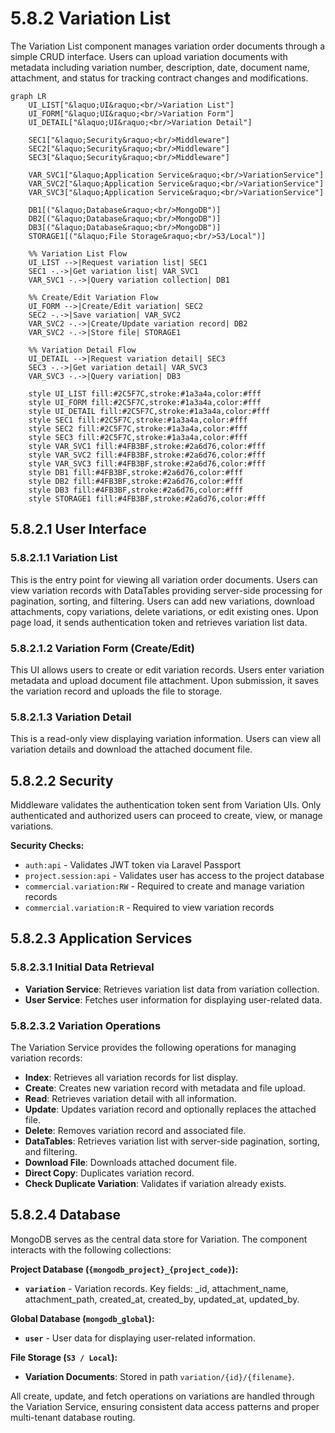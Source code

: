 # 5.8.2 Variation List

The Variation List component manages variation order documents through a simple CRUD interface. Users can upload variation documents with metadata including variation number, description, date, document name, attachment, and status for tracking contract changes and modifications.

```mermaid
graph LR
    UI_LIST["&laquo;UI&raquo;<br/>Variation List"]
    UI_FORM["&laquo;UI&raquo;<br/>Variation Form"]
    UI_DETAIL["&laquo;UI&raquo;<br/>Variation Detail"]

    SEC1["&laquo;Security&raquo;<br/>Middleware"]
    SEC2["&laquo;Security&raquo;<br/>Middleware"]
    SEC3["&laquo;Security&raquo;<br/>Middleware"]

    VAR_SVC1["&laquo;Application Service&raquo;<br/>VariationService"]
    VAR_SVC2["&laquo;Application Service&raquo;<br/>VariationService"]
    VAR_SVC3["&laquo;Application Service&raquo;<br/>VariationService"]

    DB1[("&laquo;Database&raquo;<br/>MongoDB")]
    DB2[("&laquo;Database&raquo;<br/>MongoDB")]
    DB3[("&laquo;Database&raquo;<br/>MongoDB")]
    STORAGE1[("&laquo;File Storage&raquo;<br/>S3/Local")]

    %% Variation List Flow
    UI_LIST -->|Request variation list| SEC1
    SEC1 -.->|Get variation list| VAR_SVC1
    VAR_SVC1 -.->|Query variation collection| DB1

    %% Create/Edit Variation Flow
    UI_FORM -->|Create/Edit variation| SEC2
    SEC2 -.->|Save variation| VAR_SVC2
    VAR_SVC2 -.->|Create/Update variation record| DB2
    VAR_SVC2 -.->|Store file| STORAGE1

    %% Variation Detail Flow
    UI_DETAIL -->|Request variation detail| SEC3
    SEC3 -.->|Get variation detail| VAR_SVC3
    VAR_SVC3 -.->|Query variation| DB3

    style UI_LIST fill:#2C5F7C,stroke:#1a3a4a,color:#fff
    style UI_FORM fill:#2C5F7C,stroke:#1a3a4a,color:#fff
    style UI_DETAIL fill:#2C5F7C,stroke:#1a3a4a,color:#fff
    style SEC1 fill:#2C5F7C,stroke:#1a3a4a,color:#fff
    style SEC2 fill:#2C5F7C,stroke:#1a3a4a,color:#fff
    style SEC3 fill:#2C5F7C,stroke:#1a3a4a,color:#fff
    style VAR_SVC1 fill:#4FB3BF,stroke:#2a6d76,color:#fff
    style VAR_SVC2 fill:#4FB3BF,stroke:#2a6d76,color:#fff
    style VAR_SVC3 fill:#4FB3BF,stroke:#2a6d76,color:#fff
    style DB1 fill:#4FB3BF,stroke:#2a6d76,color:#fff
    style DB2 fill:#4FB3BF,stroke:#2a6d76,color:#fff
    style DB3 fill:#4FB3BF,stroke:#2a6d76,color:#fff
    style STORAGE1 fill:#4FB3BF,stroke:#2a6d76,color:#fff
```

## 5.8.2.1 User Interface

### 5.8.2.1.1 Variation List

This is the entry point for viewing all variation order documents. Users can view variation records with DataTables providing server-side processing for pagination, sorting, and filtering. Users can add new variations, download attachments, copy variations, delete variations, or edit existing ones. Upon page load, it sends authentication token and retrieves variation list data.

### 5.8.2.1.2 Variation Form (Create/Edit)

This UI allows users to create or edit variation records. Users enter variation metadata and upload document file attachment. Upon submission, it saves the variation record and uploads the file to storage.

### 5.8.2.1.3 Variation Detail

This is a read-only view displaying variation information. Users can view all variation details and download the attached document file.

## 5.8.2.2 Security

Middleware validates the authentication token sent from Variation UIs. Only authenticated and authorized users can proceed to create, view, or manage variations.

**Security Checks:**
- `auth:api` - Validates JWT token via Laravel Passport
- `project.session:api` - Validates user has access to the project database
- `commercial.variation:RW` - Required to create and manage variation records
- `commercial.variation:R` - Required to view variation records

## 5.8.2.3 Application Services

### 5.8.2.3.1 Initial Data Retrieval

- **Variation Service**: Retrieves variation list data from variation collection.
- **User Service**: Fetches user information for displaying user-related data.

### 5.8.2.3.2 Variation Operations

The Variation Service provides the following operations for managing variation records:

- **Index**: Retrieves all variation records for list display.
- **Create**: Creates new variation record with metadata and file upload.
- **Read**: Retrieves variation detail with all information.
- **Update**: Updates variation record and optionally replaces the attached file.
- **Delete**: Removes variation record and associated file.
- **DataTables**: Retrieves variation list with server-side pagination, sorting, and filtering.
- **Download File**: Downloads attached document file.
- **Direct Copy**: Duplicates variation record.
- **Check Duplicate Variation**: Validates if variation already exists.

## 5.8.2.4 Database

MongoDB serves as the central data store for Variation. The component interacts with the following collections:

**Project Database (`{mongodb_project}_{project_code}`):**

- **`variation`** - Variation records. Key fields: _id, attachment_name, attachment_path, created_at, created_by, updated_at, updated_by.

**Global Database (`mongodb_global`):**

- **`user`** - User data for displaying user-related information.

**File Storage (`S3 / Local`):**

- **Variation Documents**: Stored in path `variation/{id}/{filename}`.

All create, update, and fetch operations on variations are handled through the Variation Service, ensuring consistent data access patterns and proper multi-tenant database routing.
